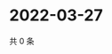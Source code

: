 # 2022-03-27

共 0 条

<!-- BEGIN WEIBO -->
<!-- 最后更新时间 Sun Mar 27 2022 04:15:23 GMT+0800 (China Standard Time) -->

<!-- END WEIBO -->
